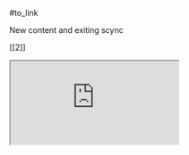 #to_link 

New content 
and exiting scync

[[2]]


<iframe src="https://indify.co/widgets/live/weather/0dr28PcSuc8YUvr04F4N"></iframe>